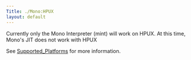 ```yaml
---
Title: ./Mono:HPUX
layout: default
---
```


Currently only the Mono Interpreter (mint) will work on HPUX. At this
time, Mono's JIT does not work with HPUX

See [Supported\_Platforms]({{site.url}}/Supported_Platforms "wikilink") for more
information.
